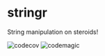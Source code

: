 # stringr

String manipulation on steroids!

![codecov](https://codecov.io/gh/Chinmay-KB/stringr/branch/master/graph/badge.svg?token=UIWY4OF2TE)
![codemagic](https://api.codemagic.io/apps/5fecda726b96ea001cebef4a/flutter-package/status_badge.svg)
